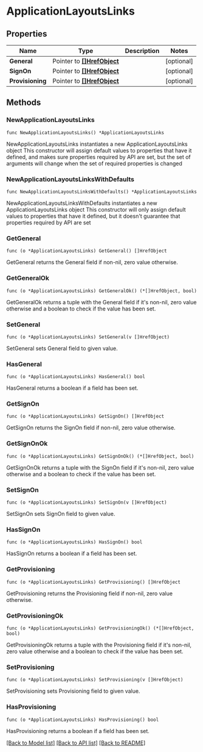 # ApplicationLayoutsLinks

## Properties

Name | Type | Description | Notes
------------ | ------------- | ------------- | -------------
**General** | Pointer to [**[]HrefObject**](HrefObject.md) |  | [optional] 
**SignOn** | Pointer to [**[]HrefObject**](HrefObject.md) |  | [optional] 
**Provisioning** | Pointer to [**[]HrefObject**](HrefObject.md) |  | [optional] 

## Methods

### NewApplicationLayoutsLinks

`func NewApplicationLayoutsLinks() *ApplicationLayoutsLinks`

NewApplicationLayoutsLinks instantiates a new ApplicationLayoutsLinks object
This constructor will assign default values to properties that have it defined,
and makes sure properties required by API are set, but the set of arguments
will change when the set of required properties is changed

### NewApplicationLayoutsLinksWithDefaults

`func NewApplicationLayoutsLinksWithDefaults() *ApplicationLayoutsLinks`

NewApplicationLayoutsLinksWithDefaults instantiates a new ApplicationLayoutsLinks object
This constructor will only assign default values to properties that have it defined,
but it doesn't guarantee that properties required by API are set

### GetGeneral

`func (o *ApplicationLayoutsLinks) GetGeneral() []HrefObject`

GetGeneral returns the General field if non-nil, zero value otherwise.

### GetGeneralOk

`func (o *ApplicationLayoutsLinks) GetGeneralOk() (*[]HrefObject, bool)`

GetGeneralOk returns a tuple with the General field if it's non-nil, zero value otherwise
and a boolean to check if the value has been set.

### SetGeneral

`func (o *ApplicationLayoutsLinks) SetGeneral(v []HrefObject)`

SetGeneral sets General field to given value.

### HasGeneral

`func (o *ApplicationLayoutsLinks) HasGeneral() bool`

HasGeneral returns a boolean if a field has been set.

### GetSignOn

`func (o *ApplicationLayoutsLinks) GetSignOn() []HrefObject`

GetSignOn returns the SignOn field if non-nil, zero value otherwise.

### GetSignOnOk

`func (o *ApplicationLayoutsLinks) GetSignOnOk() (*[]HrefObject, bool)`

GetSignOnOk returns a tuple with the SignOn field if it's non-nil, zero value otherwise
and a boolean to check if the value has been set.

### SetSignOn

`func (o *ApplicationLayoutsLinks) SetSignOn(v []HrefObject)`

SetSignOn sets SignOn field to given value.

### HasSignOn

`func (o *ApplicationLayoutsLinks) HasSignOn() bool`

HasSignOn returns a boolean if a field has been set.

### GetProvisioning

`func (o *ApplicationLayoutsLinks) GetProvisioning() []HrefObject`

GetProvisioning returns the Provisioning field if non-nil, zero value otherwise.

### GetProvisioningOk

`func (o *ApplicationLayoutsLinks) GetProvisioningOk() (*[]HrefObject, bool)`

GetProvisioningOk returns a tuple with the Provisioning field if it's non-nil, zero value otherwise
and a boolean to check if the value has been set.

### SetProvisioning

`func (o *ApplicationLayoutsLinks) SetProvisioning(v []HrefObject)`

SetProvisioning sets Provisioning field to given value.

### HasProvisioning

`func (o *ApplicationLayoutsLinks) HasProvisioning() bool`

HasProvisioning returns a boolean if a field has been set.


[[Back to Model list]](../README.md#documentation-for-models) [[Back to API list]](../README.md#documentation-for-api-endpoints) [[Back to README]](../README.md)


